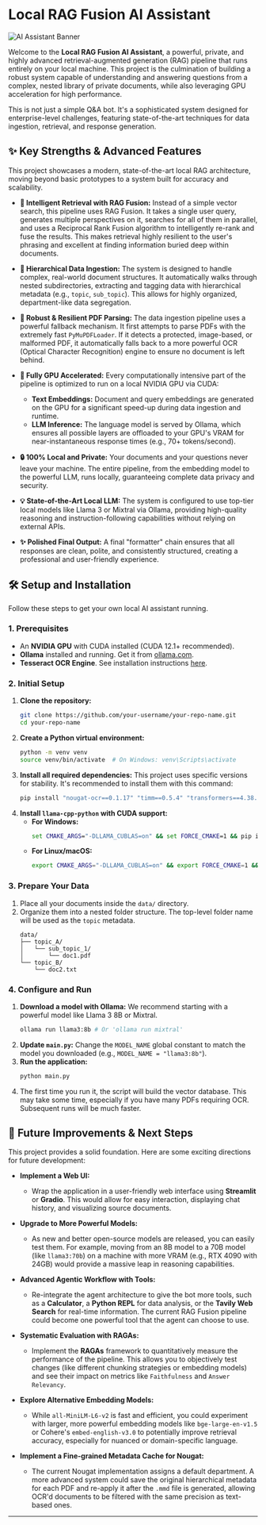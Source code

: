 # Local RAG Fusion AI Assistant

![AI Assistant Banner](httpsd://i.imgur.com/your-banner-image.png) <!-- Optional: Create and upload a banner image -->

Welcome to the **Local RAG Fusion AI Assistant**, a powerful, private, and highly advanced retrieval-augmented generation (RAG) pipeline that runs entirely on your local machine. This project is the culmination of building a robust system capable of understanding and answering questions from a complex, nested library of private documents, while also leveraging GPU acceleration for high performance.

This is not just a simple Q&A bot. It's a sophisticated system designed for enterprise-level challenges, featuring state-of-the-art techniques for data ingestion, retrieval, and response generation.

## ✨ Key Strengths & Advanced Features

This project showcases a modern, state-of-the-art local RAG architecture, moving beyond basic prototypes to a system built for accuracy and scalability.

- **🧠 Intelligent Retrieval with RAG Fusion:** Instead of a simple vector search, this pipeline uses RAG Fusion. It takes a single user query, generates multiple perspectives on it, searches for all of them in parallel, and uses a Reciprocal Rank Fusion algorithm to intelligently re-rank and fuse the results. This makes retrieval highly resilient to the user's phrasing and excellent at finding information buried deep within documents.

- **📂 Hierarchical Data Ingestion:** The system is designed to handle complex, real-world document structures. It automatically walks through nested subdirectories, extracting and tagging data with hierarchical metadata (e.g., `topic`, `sub_topic`). This allows for highly organized, department-like data segregation.

- **🤖 Robust & Resilient PDF Parsing:** The data ingestion pipeline uses a powerful fallback mechanism. It first attempts to parse PDFs with the extremely fast `PyMuPDFLoader`. If it detects a protected, image-based, or malformed PDF, it automatically falls back to a more powerful OCR (Optical Character Recognition) engine to ensure no document is left behind.

- **🚀 Fully GPU Accelerated:** Every computationally intensive part of the pipeline is optimized to run on a local NVIDIA GPU via CUDA:
  - **Text Embeddings:** Document and query embeddings are generated on the GPU for a significant speed-up during data ingestion and runtime.
  - **LLM Inference:** The language model is served by Ollama, which ensures all possible layers are offloaded to your GPU's VRAM for near-instantaneous response times (e.g., 70+ tokens/second).

- **🔒 100% Local and Private:** Your documents and your questions never leave your machine. The entire pipeline, from the embedding model to the powerful LLM, runs locally, guaranteeing complete data privacy and security.

- **💡 State-of-the-Art Local LLM:** The system is configured to use top-tier local models like Llama 3 or Mixtral via Ollama, providing high-quality reasoning and instruction-following capabilities without relying on external APIs.

- **✨ Polished Final Output:** A final "formatter" chain ensures that all responses are clean, polite, and consistently structured, creating a professional and user-friendly experience.

## 🛠️ Setup and Installation

Follow these steps to get your own local AI assistant running.

### 1. Prerequisites

- An **NVIDIA GPU** with CUDA installed (CUDA 12.1+ recommended).
- **Ollama** installed and running. Get it from [ollama.com](https://ollama.com).
- **Tesseract OCR Engine**. See installation instructions [here](https://tesseract-ocr.github.io/tessdoc/Installation.html).

### 2. Initial Setup

1.  **Clone the repository:**
    ```bash
    git clone https://github.com/your-username/your-repo-name.git
    cd your-repo-name
    ```
2.  **Create a Python virtual environment:**
    ```bash
    python -m venv venv
    source venv/bin/activate  # On Windows: venv\Scripts\activate
    ```
3.  **Install all required dependencies:**
    This project uses specific versions for stability. It's recommended to install them with this command:
    ```bash
    pip install "nougat-ocr==0.1.17" "timm==0.5.4" "transformers==4.38.2" "sentence-transformers==2.7.0" "packaging==24.0" chromadb langchain langchain-community langchain-chroma langchain-experimental pydantic pymupdf pytesseract unstructured "unstructured[pdf]" --force-reinstall
    ```
4.  **Install `llama-cpp-python` with CUDA support:**
    - **For Windows:**
      ```cmd
      set CMAKE_ARGS="-DLLAMA_CUBLAS=on" && set FORCE_CMAKE=1 && pip install --upgrade --force-reinstall llama-cpp-python --no-cache-dir
      ```
    - **For Linux/macOS:**
      ```bash
      export CMAKE_ARGS="-DLLAMA_CUBLAS=on" && export FORCE_CMAKE=1 && pip install --upgrade --force-reinstall llama-cpp-python --no-cache-dir
      ```

### 3. Prepare Your Data

1.  Place all your documents inside the `data/` directory.
2.  Organize them into a nested folder structure. The top-level folder name will be used as the `topic` metadata.
    ```
    data/
    ├── topic_A/
    │   └── sub_topic_1/
    │       └── doc1.pdf
    └── topic_B/
        └── doc2.txt
    ```

### 4. Configure and Run

1.  **Download a model with Ollama:** We recommend starting with a powerful model like Llama 3 8B or Mixtral.
    ```bash
    ollama run llama3:8b # Or 'ollama run mixtral'
    ```
2.  **Update `main.py`:** Change the `MODEL_NAME` global constant to match the model you downloaded (e.g., `MODEL_NAME = "llama3:8b"`).
3.  **Run the application:**
    ```bash
    python main.py
    ```
4.  The first time you run it, the script will build the vector database. This may take some time, especially if you have many PDFs requiring OCR. Subsequent runs will be much faster.

## 🚀 Future Improvements & Next Steps

This project provides a solid foundation. Here are some exciting directions for future development:

- **Implement a Web UI:**
  - Wrap the application in a user-friendly web interface using **Streamlit** or **Gradio**. This would allow for easy interaction, displaying chat history, and visualizing source documents.

- **Upgrade to More Powerful Models:**
  - As new and better open-source models are released, you can easily test them. For example, moving from an 8B model to a 70B model (like `llama3:70b`) on a machine with more VRAM (e.g., RTX 4090 with 24GB) would provide a massive leap in reasoning capabilities.

- **Advanced Agentic Workflow with Tools:**
  - Re-integrate the agent architecture to give the bot more tools, such as a **Calculator**, a **Python REPL** for data analysis, or the **Tavily Web Search** for real-time information. The current RAG Fusion pipeline could become one powerful tool that the agent can choose to use.

- **Systematic Evaluation with RAGAs:**
  - Implement the **RAGAs** framework to quantitatively measure the performance of the pipeline. This allows you to objectively test changes (like different chunking strategies or embedding models) and see their impact on metrics like `Faithfulness` and `Answer Relevancy`.

- **Explore Alternative Embedding Models:**
  - While `all-MiniLM-L6-v2` is fast and efficient, you could experiment with larger, more powerful embedding models like `bge-large-en-v1.5` or Cohere's `embed-english-v3.0` to potentially improve retrieval accuracy, especially for nuanced or domain-specific language.

- **Implement a Fine-grained Metadata Cache for Nougat:**
  - The current Nougat implementation assigns a default department. A more advanced system could save the original hierarchical metadata for each PDF and re-apply it after the `.mmd` file is generated, allowing OCR'd documents to be filtered with the same precision as text-based ones.

---

